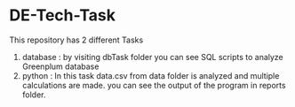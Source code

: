 # DE-Tech-Task

This repository has 2 different Tasks
1) database : by visiting dbTask folder you can see SQL scripts to analyze Greenplum database
2) python : In this task data.csv from data folder is analyzed and multiple calculations are made.
   you can see the output of the program in reports folder.
